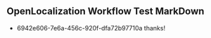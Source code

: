 ## OpenLocalization Workflow Test MarkDown
* 6942e606-7e6a-456c-920f-dfa72b97710a thanks!

<!--HONumber=Aug16_HO4-->


